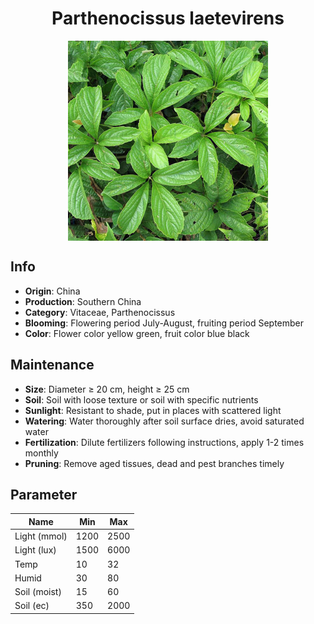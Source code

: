 <h1 align='center'>Parthenocissus laetevirens</h1>
<p align="center">
    <img 
        align='center'
        width='320'
        src="../images/parthenocissus laetevirens.png" 
        alt='Parthenocissus laetevirens' />
</p>

## Info

 - **Origin**: China
 - **Production**: Southern China
 - **Category**: Vitaceae, Parthenocissus
 - **Blooming**: Flowering period July-August, fruiting period September
 - **Color**: Flower color yellow green, fruit color blue black

## Maintenance

 - **Size**: Diameter ≥ 20 cm, height ≥ 25 cm
 - **Soil**: Soil with loose texture or soil with specific nutrients
 - **Sunlight**: Resistant to shade, put in places with scattered light
 - **Watering**: Water thoroughly after soil surface dries, avoid saturated water
 - **Fertilization**: Dilute fertilizers following instructions, apply 1-2 times monthly
 - **Pruning**: Remove aged tissues, dead and pest branches timely

## Parameter

| Name         | Min  | Max   |
|--------------|------|-------|
| Light (mmol) | 1200 | 2500  |
| Light (lux)  | 1500 | 6000 |
| Temp         | 10    | 32    |
| Humid        | 30   | 80    |
| Soil (moist) | 15   | 60    |
| Soil (ec)    | 350  | 2000  |